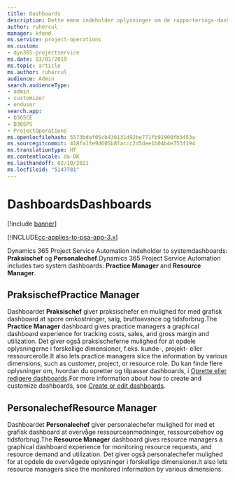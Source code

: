 ```yaml
---
title: Dashboards
description: Dette emne indeholder oplysninger om de rapporterings-dashboards, der findes i Dynamics 365 Project Service Automation.
author: ruhercul
manager: kfend
ms.service: project-operations
ms.custom:
- dyn365-projectservice
ms.date: 03/01/2019
ms.topic: article
ms.author: ruhercul
audience: Admin
search.audienceType:
- admin
- customizer
- enduser
search.app:
- D365CE
- D365PS
- ProjectOperations
ms.openlocfilehash: 5573bdaf05cb430131d92be771fb91900fb5453a
ms.sourcegitcommit: 418fa1fe9d605b8faccc2d5dee1b04b4e753f194
ms.translationtype: HT
ms.contentlocale: da-DK
ms.lasthandoff: 02/10/2021
ms.locfileid: "5147781"
---
```

# <a name="dashboards"></a><span data-ttu-id="eb8b0-103">Dashboards</span><span class="sxs-lookup"><span data-stu-id="eb8b0-103">Dashboards</span></span>

[!include [banner](../includes/psa-now-project-operations.md)]

[!INCLUDE[cc-applies-to-psa-app-3.x](../includes/cc-applies-to-psa-app-3x.md)]

<span data-ttu-id="eb8b0-104">Dynamics 365 Project Service Automation indeholder to systemdashboards: **Praksischef** og **Personalechef**.</span><span class="sxs-lookup"><span data-stu-id="eb8b0-104">Dynamics 365 Project Service Automation includes two system dashboards: **Practice Manager** and **Resource Manager**.</span></span>

## <a name="practice-manager"></a><span data-ttu-id="eb8b0-105">Praksischef</span><span class="sxs-lookup"><span data-stu-id="eb8b0-105">Practice Manager</span></span> 

<span data-ttu-id="eb8b0-106">Dashboardet **Praksischef** giver praksischefer en mulighed for med grafisk dashboard at spore omkostninger, salg, bruttoavance og tidsforbrug.</span><span class="sxs-lookup"><span data-stu-id="eb8b0-106">The **Practice Manager** dashboard gives practice managers a graphical dashboard experience for tracking costs, sales, and gross margin and utilization.</span></span> <span data-ttu-id="eb8b0-107">Det giver også praksischeferne mulighed for at opdele oplysningerne i forskellige dimensioner, f.eks. kunde-, projekt- eller ressourcerolle.</span><span class="sxs-lookup"><span data-stu-id="eb8b0-107">It also lets practice managers slice the information by various dimensions, such as customer, project, or resource role.</span></span> <span data-ttu-id="eb8b0-108">Du kan finde flere oplysninger om, hvordan du opretter og tilpasser dashboards, i [Oprette eller redigere dashboards](https://docs.microsoft.com/dynamics365/customerengagement/on-premises/customize/create-edit-dashboards).</span><span class="sxs-lookup"><span data-stu-id="eb8b0-108">For more information about how to create and customize dashboards, see [Create or edit dashboards](https://docs.microsoft.com/dynamics365/customerengagement/on-premises/customize/create-edit-dashboards).</span></span>

## <a name="resource-manager"></a><span data-ttu-id="eb8b0-109">Personalechef</span><span class="sxs-lookup"><span data-stu-id="eb8b0-109">Resource Manager</span></span> 

<span data-ttu-id="eb8b0-110">Dashboardet **Personalechef** giver personalechefer mulighed for med et grafisk dashboard at overvåge ressourceanmodninger, ressourcebehov og tidsforbrug.</span><span class="sxs-lookup"><span data-stu-id="eb8b0-110">The **Resource Manager** dashboard gives resource managers a graphical dashboard experience for monitoring resource requests, and resource demand and utilization.</span></span> <span data-ttu-id="eb8b0-111">Det giver også personalechefer mulighed for at opdele de overvågede oplysninger i forskellige dimensioner.</span><span class="sxs-lookup"><span data-stu-id="eb8b0-111">It also lets resource managers slice the monitored information by various dimensions.</span></span>
